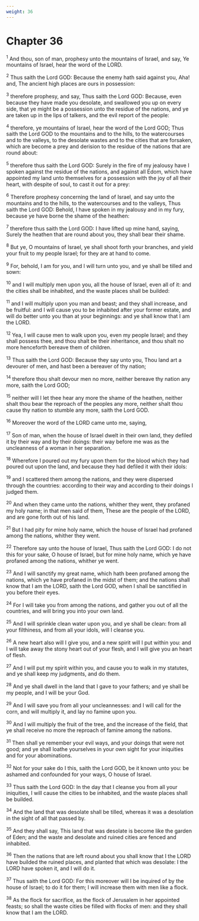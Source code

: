 ```yaml
---
weight: 36
---
```


# Chapter 36

<sup>1</sup> And thou, son of man, prophesy unto the mountains of Israel, and say, Ye mountains of Israel, hear the word of the LORD. 

<sup>2</sup> Thus saith the Lord GOD: Because the enemy hath said against you, Aha! and, The ancient high places are ours in possession: 

<sup>3</sup> therefore prophesy, and say, Thus saith the Lord GOD: Because, even because they have made you desolate, and swallowed you up on every side, that ye might be a possession unto the residue of the nations, and ye are taken up in the lips of talkers, and the evil report of the people: 

<sup>4</sup> therefore, ye mountains of Israel, hear the word of the Lord GOD; Thus saith the Lord GOD to the mountains and to the hills, to the watercourses and to the valleys, to the desolate wastes and to the cities that are forsaken, which are become a prey and derision to the residue of the nations that are round about: 

<sup>5</sup> therefore thus saith the Lord GOD: Surely in the fire of my jealousy have I spoken against the residue of the nations, and against all Edom, which have appointed my land unto themselves for a possession with the joy of all their heart, with despite of soul, to cast it out for a prey: 

<sup>6</sup> Therefore prophesy concerning the land of Israel, and say unto the mountains and to the hills, to the watercourses and to the valleys, Thus saith the Lord GOD: Behold, I have spoken in my jealousy and in my fury, because ye have borne the shame of the heathen: 

<sup>7</sup> therefore thus saith the Lord GOD: I have lifted up mine hand, saying, Surely the heathen that are round about you, they shall bear their shame. 

<sup>8</sup> But ye, O mountains of Israel, ye shall shoot forth your branches, and yield your fruit to my people Israel; for they are at hand to come. 

<sup>9</sup> For, behold, I am for you, and I will turn unto you, and ye shall be tilled and sown: 

<sup>10</sup> and I will multiply men upon you, all the house of Israel, even all of it: and the cities shall be inhabited, and the waste places shall be builded: 

<sup>11</sup> and I will multiply upon you man and beast; and they shall increase, and be fruitful: and I will cause you to be inhabited after your former estate, and will do better unto you than at your beginnings: and ye shall know that I am the LORD. 

<sup>12</sup> Yea, I will cause men to walk upon you, even my people Israel; and they shall possess thee, and thou shalt be their inheritance, and thou shalt no more henceforth bereave them of children. 

<sup>13</sup> Thus saith the Lord GOD: Because they say unto you, Thou land art a devourer of men, and hast been a bereaver of thy nation; 

<sup>14</sup> therefore thou shalt devour men no more, neither bereave thy nation any more, saith the Lord GOD; 

<sup>15</sup> neither will I let thee hear any more the shame of the heathen, neither shalt thou bear the reproach of the peoples any more, neither shalt thou cause thy nation to stumble any more, saith the Lord GOD. 

<sup>16</sup> Moreover the word of the LORD came unto me, saying, 

<sup>17</sup> Son of man, when the house of Israel dwelt in their own land, they defiled it by their way and by their doings: their way before me was as the uncleanness of a woman in her separation. 

<sup>18</sup> Wherefore I poured out my fury upon them for the blood which they had poured out upon the land, and because they had defiled it with their idols: 

<sup>19</sup> and I scattered them among the nations, and they were dispersed through the countries: according to their way and according to their doings I judged them. 

<sup>20</sup> And when they came unto the nations, whither they went, they profaned my holy name; in that men said of them, These are the people of the LORD, and are gone forth out of his land. 

<sup>21</sup> But I had pity for mine holy name, which the house of Israel had profaned among the nations, whither they went. 

<sup>22</sup> Therefore say unto the house of Israel, Thus saith the Lord GOD: I do not this for your sake, O house of Israel, but for mine holy name, which ye have profaned among the nations, whither ye went. 

<sup>23</sup> And I will sanctify my great name, which hath been profaned among the nations, which ye have profaned in the midst of them; and the nations shall know that I am the LORD, saith the Lord GOD, when I shall be sanctified in you before their eyes. 

<sup>24</sup> For I will take you from among the nations, and gather you out of all the countries, and will bring you into your own land. 

<sup>25</sup> And I will sprinkle clean water upon you, and ye shall be clean: from all your filthiness, and from all your idols, will I cleanse you. 

<sup>26</sup> A new heart also will I give you, and a new spirit will I put within you: and I will take away the stony heart out of your flesh, and I will give you an heart of flesh. 

<sup>27</sup> And I will put my spirit within you, and cause you to walk in my statutes, and ye shall keep my judgments, and do them. 

<sup>28</sup> And ye shall dwell in the land that I gave to your fathers; and ye shall be my people, and I will be your God. 

<sup>29</sup> And I will save you from all your uncleannesses: and I will call for the corn, and will multiply it, and lay no famine upon you. 

<sup>30</sup> And I will multiply the fruit of the tree, and the increase of the field, that ye shall receive no more the reproach of famine among the nations. 

<sup>31</sup> Then shall ye remember your evil ways, and your doings that were not good; and ye shall loathe yourselves in your own sight for your iniquities and for your abominations. 

<sup>32</sup> Not for your sake do I this, saith the Lord GOD, be it known unto you: be ashamed and confounded for your ways, O house of Israel. 

<sup>33</sup> Thus saith the Lord GOD: In the day that I cleanse you from all your iniquities, I will cause the cities to be inhabited, and the waste places shall be builded. 

<sup>34</sup> And the land that was desolate shall be tilled, whereas it was a desolation in the sight of all that passed by. 

<sup>35</sup> And they shall say, This land that was desolate is become like the garden of Eden; and the waste and desolate and ruined cities are fenced and inhabited. 

<sup>36</sup> Then the nations that are left round about you shall know that I the LORD have builded the ruined places, and planted that which was desolate: I the LORD have spoken it, and I will do it. 

<sup>37</sup> Thus saith the Lord GOD: For this moreover will I be inquired of by the house of Israel; to do it for them; I will increase them with men like a flock. 

<sup>38</sup> As the flock for sacrifice, as the flock of Jerusalem in her appointed feasts; so shall the waste cities be filled with flocks of men: and they shall know that I am the LORD. 


